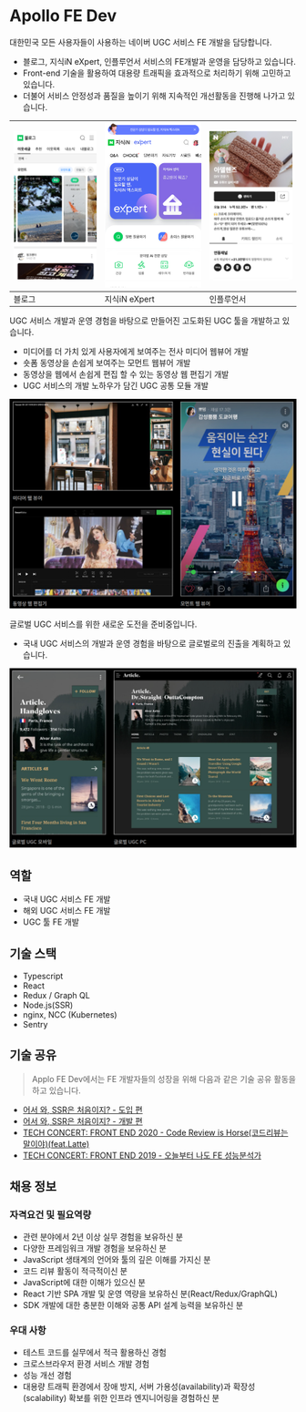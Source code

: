 # Apollo FE Dev

대한민국 모든 사용자들이 사용하는 네이버 UGC 서비스 FE 개발을 담당합니다.
- 블로그, 지식iN eXpert, 인플루언서 서비스의 FE개발과 운영을 담당하고 있습니다.  
- Front-end 기술을 활용하여 대용량 트래픽을 효과적으로 처리하기 위해 고민하고 있습니다.  
- 더불어 서비스 안정성과 품질을 높이기 위해 지속적인 개선활동을 진행해 나가고 있습니다.  

| ![스크린샷_블로그](./assets/apollo/1_스크린샷_블로그.png) | ![스크린샷_익스퍼트](./assets/apollo/1_스크린샷_익스퍼트.png) | ![스크린샷_인플루언서](./assets/apollo/1_스크린샷_인플검색.png) |
| -- | -- | -- |
| 블로그 | 지식iN eXpert | 인플루언서 |

UGC 서비스 개발과 운영 경험을 바탕으로 만들어진 고도화된 UGC 툴을 개발하고 있습니다.
- 미디어를 더 가치 있게 사용자에게 보여주는 전사 미디어 웹뷰어 개발
- 숏폼 동영상을 손쉽게 보여주는 모먼트 웹뷰어 개발
- 동영상을 웹에서 손쉽게 편집 할 수 있는 동영상 웹 편집기 개발
- UGC 서비스의 개발 노하우가 담긴 UGC 공통 모듈 개발

![ugc_tools](./assets/apollo/ugc_tools.png)

글로벌 UGC 서비스를 위한 새로운 도전을 준비중입니다.
- 국내 UGC 서비스의 개발과 운영 경험을 바탕으로 글로벌로의 진출을 계획하고 있습니다.

![global_ugc](./assets/apollo/global_ugc.png)


## 역할

- 국내 UGC 서비스 FE 개발
- 해외 UGC 서비스 FE 개발
- UGC 툴 FE 개발

## 기술 스택

- Typescript
- React
- Redux / Graph QL
- Node.js(SSR)
- nginx, NCC (Kubernetes)
- Sentry

## 기술 공유
> Applo FE Dev에서는 FE 개발자들의 성장을 위해 다음과 같은 기술 공유 활동을 하고 있습니다.

- [어서 와, SSR은 처음이지? - 도입 편](https://d2.naver.com/helloworld/7804182)
- [어서 와, SSR은 처음이지? - 개발 편](https://d2.naver.com/helloworld/2177909)
- [TECH CONCERT: FRONT END 2020 - Code Review is Horse(코드리뷰는 말이야)(feat.Latte)](https://tv.naver.com/v/15355381)
- [TECH CONCERT: FRONT END 2019 - 오늘부터 나도 FE 성능분석가](https://tv.naver.com/v/8129232)

## 채용 정보
### 자격요건 및 필요역량

- 관련 분야에서 2년 이상 실무 경험을 보유하신 분
- 다양한 프레임워크 개발 경험을 보유하신 분
- JavaScript 생태계의 언어와 툴의 깊은 이해를 가지신 분
- 코드 리뷰 활동이 적극적이신 분
- JavaScript에 대한 이해가 있으신 분
- React 기반 SPA 개발 및 운영 역량을 보유하신 분(React/Redux/GraphQL)
- SDK 개발에 대한 충분한 이해와 공통 API 설계 능력을 보유하신 분

### 우대 사항

- 테스트 코드를 실무에서 적극 활용하신 경험
- 크로스브라우저 환경 서비스 개발 경험
- 성능 개선 경험
- 대용량 트래픽 환경에서 장애 방지, 서버 가용성(availability)과 확장성(scalability) 확보를 위한 인프라 엔지니어링을 경험하신 분